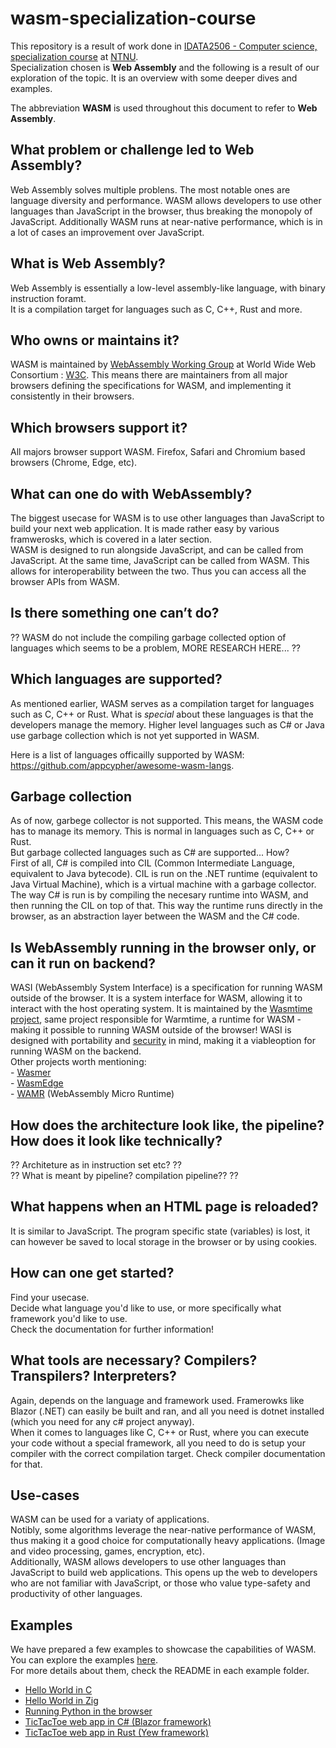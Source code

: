 # wasm-specialization-course
This repository is a result of work done in [IDATA2506 - Computer science, specialization course](https://www.ntnu.edu/studies/courses/IDATA2506#tab=omEmnet) at [NTNU](https://www.ntnu.edu/).  
Specialization chosen is **Web Assembly** and the following is a result of our exploration of the topic. It is an overview with some deeper dives and examples.  

The abbreviation **WASM** is used throughout this document to refer to **Web Assembly**.  

## What problem or challenge led to Web Assembly?
Web Assembly solves multiple problens. The most notable ones are language diversity and performance. WASM allows developers to use other languages than JavaScript in the browser, thus breaking the monopoly of JavaScript. Additionally WASM runs at near-native performance, which is in a lot of cases an improvement over JavaScript.

## What is Web Assembly?
Web Assembly is essentially a low-level assembly-like language, with binary instruction foramt.  
It is a compilation target for languages such as C, C++, Rust and more.

## Who owns or maintains it?
WASM is maintained by [WebAssembly Working Group](https://www.w3.org/groups/wg/wasm/) at World Wide Web Consortium : [W3C](https://www.w3.org/). This means there are maintainers from all major browsers defining the specifications for WASM, and implementing it consistently in their browsers.

## Which browsers support it?
All majors browser support WASM. Firefox, Safari and Chromium based browsers (Chrome, Edge, etc).  

## What can one do with WebAssembly?
The biggest usecase for WASM is to use other languages than JavaScript to build your next web application. It is made rather easy by various framwerosks, which is covered in a later section.  
WASM is designed to run alongside JavaScript, and can be called from JavaScript. At the same time, JavaScript can be called from WASM. This allows for interoperability between the two. Thus you can access all the browser APIs from WASM.  

## Is there something one can’t do?
?? WASM do not include the compiling garbage collected option of languages which seems to be a problem, MORE RESEARCH HERE... ??


## Which languages are supported?  
As mentioned earlier, WASM serves as a compilation target for languages such as C, C++ or Rust. What is *special* about these languages is that the developers manage the memory. Higher level languages such as C# or Java use garbage collection which is not yet supported in WASM.

Here is a list of languages officailly supported by WASM: https://github.com/appcypher/awesome-wasm-langs.  

## Garbage collection
As of now, garbege collector is not supported. This means, the WASM code has to manage its memory. This is normal in languages such as C, C++ or Rust.  
But garbage collected languages such as C# are supported... How?  
First of all, C# is compiled into CIL (Common Intermediate Language, equivalent to Java bytecode). CIL is run on the .NET runtime (equivalent to Java Virtual Machine), which is a virtual machine with a garbage collector. The way C# is run is by compiling the necesary runtime into WASM, and then running the CIL on top of that. This way the runtime runs directly in the browser, as an abstraction layer between the WASM and the C# code.

## Is WebAssembly running in the browser only, or can it run on backend?
WASI (WebAssembly System Interface) is a specification for running WASM outside of the browser. It is a system interface for WASM, allowing it to interact with the host operating system. It is maintained by the [Wasmtime project](https://wasmtime.dev/), same project responsible for Warmtime, a runtime for WASM - making it possible to running WASM outside of the browser!
WASI is designed with portability and [security](https://github.com/bytecodealliance/wasmtime/blob/main/docs/security.md) in mind, making it a viableoption for running WASM on the backend.  
Other projects worth mentioning:  
    - [Wasmer](https://wasmer.io/)  
    - [WasmEdge](https://wasmedge.org/)  
    - [WAMR](https://bytecodealliance.github.io/wamr.dev/) (WebAssembly Micro Runtime)  

## How does the architecture look like, the pipeline? How does it look like technically?
?? Architeture as in instruction set etc?  ??  
?? What is meant by pipeline? compilation pipeline??  ??  

## What happens when an HTML page is reloaded?
It is similar to JavaScript. The program specific state (variables) is lost, it can however be saved to local storage in the browser or by using cookies.  

## How can one get started?
Find your usecase.  
Decide what language you'd like to use, or more specifically what framework you'd like to use.  
Check the documentation for further information!

## What tools are necessary? Compilers? Transpilers? Interpreters?
Again, depends on the language and framework used. Framerowks like Blazor (.NET) can easily be built and ran, and all you need is dotnet installed (which you need for any c# project anyway).  
When it comes to languages like C, C++ or Rust, where you can execute your code without a special framework, all you need to do is setup your compiler with the correct compilation target. Check compiler documentation for that.


## Use-cases
WASM can be used for a variaty of applications.  
Notibly, some algorithms leverage the near-native performance of WASM, thus making it a good choice for computationally heavy applications. (Image and video processing, games, encryption, etc).  
Additionally, WASM allows developers to use other languages than JavaScript to build web applications. This opens up the web to developers who are not familiar with JavaScript, or those who value type-safety and productivity of other languages.

## Examples
We have prepared a few examples to showcase the capabilities of WASM. You can explore the examples [here](https://wasm-examples-ntnu.pages.dev/).  
For more details about them, check the README in each example folder.  
- [Hello World in C](/simple_example_c)
- [Hello World in Zig](/simple_example_zig)
- [Running Python in the browser](/python_examples)
- [TicTacToe web app in C# (Blazor framework)](/TicTacToeBlazor)
- [TicTacToe web app in Rust (Yew framework)](/TicTacToeYew)
